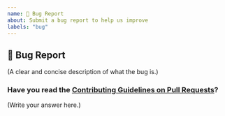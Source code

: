```yaml
---
name: 🐛 Bug Report
about: Submit a bug report to help us improve
labels: "bug"
---
```


## 🐛 Bug Report

(A clear and concise description of what the bug is.)

### Have you read the [Contributing Guidelines on Pull Requests](https://github.com/rexdivakar/Notifly/blob/main/CODE_OF_CONDUCT.md)?

(Write your answer here.)
